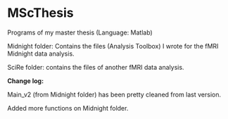 # MScThesis
Programs of my master thesis
(Language: Matlab)

Midnight folder: Contains the files (Analysis Toolbox) I wrote for the fMRI Midnight data analysis.
                  
SciRe folder: contains the files of another fMRI data analysis.



**Change log:**

  Main_v2 (from Midnight folder) has been pretty cleaned from last version.
  
  Added more functions on Midnight folder.
